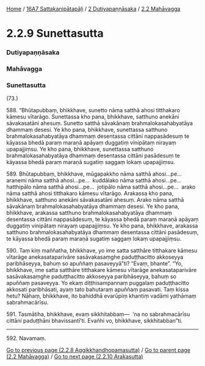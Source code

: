 
[Home](/) / [16A7 Sattakanipātapāḷi](../../../16A7.md) / [2 Dutiyapaṇṇāsaka](../../2.md) / [2.2 Mahāvagga](../2.2.md)

# 2.2.9 Sunettasutta

### Dutiyapaṇṇāsaka

### Mahāvagga

### Sunettasutta

(73.)

588\. “Bhūtapubbaṃ, bhikkhave, sunetto nāma satthā ahosi titthakaro kāmesu vītarāgo. Sunettassa kho pana, bhikkhave, satthuno anekāni sāvakasatāni ahesuṃ. Sunetto satthā sāvakānaṃ brahmalokasahabyatāya dhammaṃ desesi. Ye kho pana, bhikkhave, sunettassa satthuno brahmalokasahabyatāya dhammaṃ desentassa cittāni nappasādesuṃ te kāyassa bhedā paraṃ maraṇā apāyaṃ duggatiṃ vinipātaṃ nirayaṃ upapajjiṃsu. Ye kho pana, bhikkhave, sunettassa satthuno brahmalokasahabyatāya dhammaṃ desentassa cittāni pasādesuṃ te kāyassa bhedā paraṃ maraṇā sugatiṃ saggaṃ lokaṃ upapajjiṃsu.

589\. Bhūtapubbaṃ, bhikkhave, mūgapakkho nāma satthā ahosi…pe…  aranemi nāma satthā ahosi…pe…  kuddālako nāma satthā ahosi…pe…  hatthipālo nāma satthā ahosi…pe…  jotipālo nāma satthā ahosi…pe…  arako nāma satthā ahosi titthakaro kāmesu vītarāgo. Arakassa kho pana, bhikkhave, satthuno anekāni sāvakasatāni ahesuṃ. Arako nāma satthā sāvakānaṃ brahmalokasahabyatāya dhammaṃ desesi. Ye kho pana, bhikkhave, arakassa satthuno brahmalokasahabyatāya dhammaṃ desentassa cittāni nappasādesuṃ, te kāyassa bhedā paraṃ maraṇā apāyaṃ duggatiṃ vinipātaṃ nirayaṃ upapajjiṃsu. Ye kho pana, bhikkhave, arakassa satthuno brahmalokasahabyatāya dhammaṃ desentassa cittāni pasādesuṃ, te kāyassa bhedā paraṃ maraṇā sugatiṃ saggaṃ lokaṃ upapajjiṃsu.

590\. Taṃ kiṃ maññatha, bhikkhave, yo ime satta satthāre titthakare kāmesu vītarāge anekasataparivāre sasāvakasaṃghe paduṭṭhacitto akkoseyya paribhāseyya, bahuṃ so apuññaṃ pasaveyyā”ti? “Evaṃ, bhante”. “Yo, bhikkhave, ime satta satthāre titthakare kāmesu vītarāge anekasataparivāre sasāvakasaṃghe paduṭṭhacitto akkoseyya paribhāseyya, bahuṃ so apuññaṃ pasaveyya. Yo ekaṃ diṭṭhisampannaṃ puggalaṃ paduṭṭhacitto akkosati paribhāsati, ayaṃ tato bahutaraṃ apuññaṃ pasavati. Taṃ kissa hetu? Nāhaṃ, bhikkhave, ito bahiddhā evarūpiṃ khantiṃ vadāmi yathāmaṃ sabrahmacārīsu.

591\. Tasmātiha, bhikkhave, evaṃ sikkhitabbaṃ—  ‘na no sabrahmacārīsu cittāni paduṭṭhāni bhavissantī’ti. Evañhi vo, bhikkhave, sikkhitabban”ti.

---

592\. Navamaṃ.



[Go to previous page (2.2.8 Aggikkhandhopamasutta)](2.2.8.md) / [Go to parent page (2.2 Mahāvagga)](../2.2.md) / [Go to next page (2.2.10 Arakasutta)](2.2.10.md)



